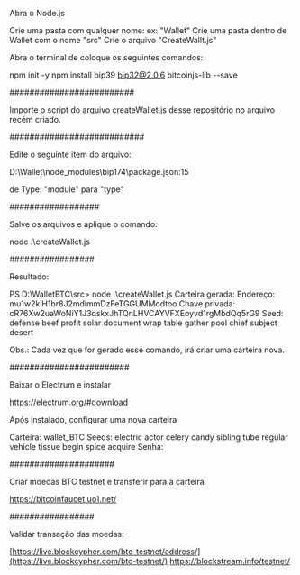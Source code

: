 Abra o Node.js

Crie uma pasta com qualquer nome: ex: "Wallet"
Crie uma pasta dentro de Wallet com o nome "src"
Crie o arquivo "CreateWallt.js"

Abra o terminal de coloque os seguintes comandos:

npm init -y
npm install bip39 bip32@2.0.6 bitcoinjs-lib --save

#########################

Importe o script do arquivo createWallet.js desse repositório no arquivo recém criado.

###########################

Edite o seguinte item do arquivo:

D:\Wallet\node_modules\bip174\package.json:15

de Type: "module" para "type"

##################

Salve os arquivos e aplique o comando:

node .\createWallet.js

#################

Resultado:

PS D:\WalletBTC\src> node .\createWallet.js
Carteira gerada:
Endereço:  mu1w2kiH1br8J2mdimmDzFeTGGUMModtoo
Chave privada:  cR76Xw2uaWoNiY1J3qskxJhTQnLHVCAYVFXEoyvd1rgMbdQq5rG9
Seed:  defense beef profit solar document wrap table gather pool chief subject desert

Obs.: Cada vez que for gerado esse comando, irá criar uma carteira nova.

########################

Baixar o Electrum e instalar

https://electrum.org/#download

Após instalado, configurar uma nova carteira

Carteira: wallet_BTC
Seeds:
electric actor celery candy sibling tube regular vehicle tissue begin spice acquire
Senha: 

#####################

Criar moedas BTC testnet e transferir para a carteira

https://bitcoinfaucet.uo1.net/

#################

Validar transação das moedas:

[https://live.blockcypher.com/btc-testnet/address/](https://live.blockcypher.com/btc-testnet/)
https://blockstream.info/testnet/





